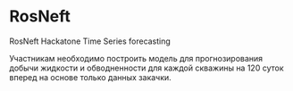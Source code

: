# RosNeft
RosNeft Hackatone
Time Series forecasting

Участникам необходимо построить модель для прогнозирования добычи жидкости и обводненности для каждой скважины на 120 суток вперед на основе только данных закачки.
